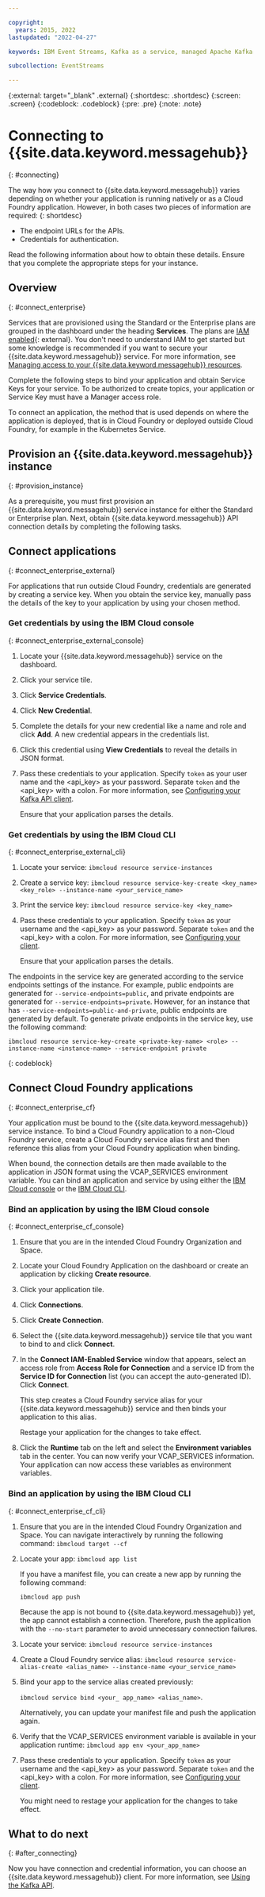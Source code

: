 ```yaml
---

copyright:
  years: 2015, 2022
lastupdated: "2022-04-27"

keywords: IBM Event Streams, Kafka as a service, managed Apache Kafka

subcollection: EventStreams

---
```


{:external: target="_blank" .external}
{:shortdesc: .shortdesc}
{:screen: .screen}
{:codeblock: .codeblock}
{:pre: .pre}
{:note: .note}


# Connecting to {{site.data.keyword.messagehub}}
{: #connecting}

The way how you connect to {{site.data.keyword.messagehub}} varies depending on whether your application is running natively or as a Cloud Foundry application. However, in both cases two pieces of information are required: 
{: shortdesc}

- The endpoint URLs for the APIs.
- Credentials for authentication.

Read the following information about how to obtain these details. Ensure that you complete the appropriate steps for your instance.

## Overview
{: #connect_enterprise}

Services that are provisioned using the Standard or the Enterprise plans are grouped in the dashboard under the heading **Services**. The plans are [IAM enabled](/docs/account?topic=account-overview){: external}. You don't need to understand IAM to get started but some knowledge is recommended if you want to secure your {{site.data.keyword.messagehub}} service. For more information, see [Managing access to your {{site.data.keyword.messagehub}} resources](/docs/EventStreams?topic=EventStreams-security).

Complete the following steps to bind your application and obtain Service Keys for your service. To be authorized to create topics, your application or Service Key must have a Manager access role.

To connect an application, the method that is used depends on where the application is deployed, that is in Cloud Foundry or deployed outside Cloud Foundry, for example in the Kubernetes Service.

## Provision an {{site.data.keyword.messagehub}} instance
{: #provision_instance}

As a prerequisite, you must first provision an {{site.data.keyword.messagehub}} service instance for either the Standard or Enterprise plan. Next, obtain {{site.data.keyword.messagehub}} API connection details by completing the following tasks.

## Connect applications 
{: #connect_enterprise_external}

For applications that run outside Cloud Foundry, credentials are generated by creating a service key. When you obtain the service key, manually pass the details of the key to your application by using your chosen method.

### Get credentials by using the IBM Cloud console
{: #connect_enterprise_external_console}

1. Locate your {{site.data.keyword.messagehub}} service on the dashboard.
2. Click your service tile.
3. Click **Service Credentials**.
4. Click **New Credential**. 
5. Complete the details for your new credential like a name and role and click **Add**. A new credential appears in the credentials list.
6. Click this credential using **View Credentials** to reveal the details in JSON format.
7. Pass these credentials to your application. Specify `token` as your user name and the <api_key> as your password. Separate `token` and the <api_key> with a colon. For more information, see [Configuring your Kafka API client](/docs/EventStreams?topic=EventStreams-kafka_using#kafka_api_client).

    Ensure that your application parses the details.

### Get credentials by using the IBM Cloud CLI
{: #connect_enterprise_external_cli}

1. Locate your service: `ibmcloud resource service-instances`
2. Create a service key: `ibmcloud resource service-key-create <key_name> <key_role> --instance-name <your_service_name>`
3. Print the service key: `ibmcloud resource service-key <key_name>`
4. Pass these credentials to your application. Specify `token` as your username and the <api_key> as your password. Separate `token` and the <api_key> with a colon. For more information, see [Configuring your client](/docs/EventStreams?topic=eventstreams-kafka_api_client).

    Ensure that your application parses the details.

The endpoints in the service key are generated according to the service endpoints settings of the instance. For example, public endpoints are generated for `--service-endpoints=public`, and private endpoints are generated for `--service-endpoints=private`. However, for an instance that has `--service-endpoints=public-and-private`, public endpoints are generated by default. To generate private endpoints in the service key, use the following command: 

```text
ibmcloud resource service-key-create <private-key-name> <role> --instance-name <instance-name> --service-endpoint private
```
{: codeblock}
  
## Connect Cloud Foundry applications
{: #connect_enterprise_cf}

Your application must be bound to the {{site.data.keyword.messagehub}} service instance. To bind a Cloud Foundry application to a non-Cloud Foundry service, create a Cloud Foundry service alias first and then reference this alias from your Cloud Foundry application when binding. 

When bound, the connection details are then made available to the application in JSON format using the VCAP_SERVICES environment variable. You can bind an application and service by using either the [IBM Cloud console](/docs/EventStreams?topic=EventStreams-connecting#connect_enterprise_cf_console) or the [IBM Cloud CLI](/docs/EventStreams?topic=EventStreams-connecting#connect_enterprise_cf_cli).

### Bind an application by using the IBM Cloud console
{: #connect_enterprise_cf_console}

1. Ensure that you are in the intended Cloud Foundry Organization and Space.
2. Locate your Cloud Foundry Application on the dashboard or create an application by clicking **Create resource**.
3. Click your application tile.
4. Click **Connections**.
5. Click **Create Connection**.
6. Select the {{site.data.keyword.messagehub}} service tile that you want to bind to and click **Connect**. 
7. In the **Connect IAM-Enabled Service** window that appears, select an access role from **Access Role for Connection** and a service ID from the **Service ID for Connection** list (you can accept the auto-generated ID). Click **Connect**. 

    This step creates a Cloud Foundry service alias for your {{site.data.keyword.messagehub}} service and then binds your application to this alias.

    Restage your application for the changes to take effect.
8. Click the **Runtime** tab on the left and select the **Environment variables** tab in the center. You can now verify your VCAP_SERVICES information. Your application can now access these variables as environment variables. 

### Bind an application by using the IBM Cloud CLI
{: #connect_enterprise_cf_cli}

1. Ensure that you are in the intended Cloud Foundry Organization and Space. You can navigate interactively by running the following command:
    `ibmcloud target --cf`
2. Locate your app:
    `ibmcloud app list`

    If you have a manifest file, you can create a new app by running the following command:

    `ibmcloud app push`

    Because the app is not bound to {{site.data.keyword.messagehub}} yet, the app cannot establish a connection. Therefore, push the application with the `--no-start` parameter to avoid unnecessary connection failures.
3. Locate your service:
    `ibmcloud resource service-instances`
4. Create a Cloud Foundry service alias:
    `ibmcloud resource service-alias-create <alias_name> --instance-name <your_service_name>`
5. Bind your app to the service alias created previously:

    `ibmcloud service bind <your_ app_name> <alias_name>`.

    Alternatively, you can update your manifest file and push the application again.
6. Verify that the VCAP_SERVICES environment variable is available in your application runtime:
    `ibmcloud app env <your_app_name>`
7. Pass these credentials to your application. Specify `token` as your username and the <api_key> as your password. Separate `token` and the <api_key> with a colon. For more information, see [Configuring your client](/docs/EventStreams?topic=EventStreams-kafka_api_client). 

    You might need to restage your application for the changes to take effect.


## What to do next
{: #after_connecting}

Now you have connection and credential information, you can choose an {{site.data.keyword.messagehub}} client. For more information, see [Using the Kafka API](/docs/EventStreams?topic=EventStreams-kafka_using).


